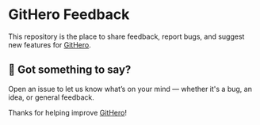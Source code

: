 # GitHero Feedback

This repository is the place to share feedback, report bugs, and suggest new features for [GitHero](https://githero.app/).

## 💬 Got something to say?

Open an issue to let us know what’s on your mind — whether it's a bug, an idea, or general feedback.

Thanks for helping improve [GitHero](https://githero.app/)!
